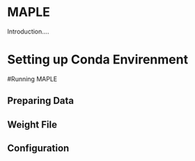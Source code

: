 # MAPLE

Introduction....




# Setting up Conda Envirenment

#Running MAPLE

## Preparing Data

## Weight File

## Configuration
